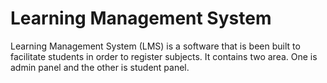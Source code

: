 # Learning Management System

Learning Management System (LMS) is a software that is been built to facilitate
students in order to register subjects. It contains two area. One is admin panel
and the other is student panel.
